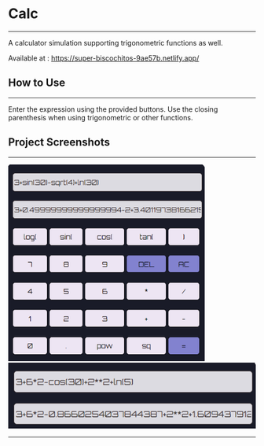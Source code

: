 # Calc
<hr>
A calculator simulation supporting trigonometric functions as well.  

Available at : https://super-biscochitos-9ae57b.netlify.app/

## How to Use
<hr>
Enter the expression using the provided buttons.  
Use the closing parenthesis when using trigonometric or other functions.

## Project Screenshots
<hr>
<img src = "https://github.com/Mavis021/Calc/blob/main/files/calc2.png" width = "400" height = "400">   
<img src = "https://github.com/Mavis021/Calc/blob/main/files/calc1.png">
<hr>